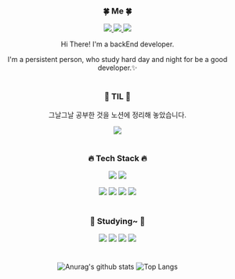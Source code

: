 <!--![soft](https://capsule-render.vercel.app/api?type=soft&color=auto&text=Hi!%20I'm%20Jeongsu&fontSize=40&animation=twinkling)-->
<div align="center">
<h3>🍀 Me 🍀</h3>
 
<p><a href="https://github.com/pparkjs">
  <img src="https://img.shields.io/badge/GitHub-181717?style=flat-square&logo=GitHub&logoColor=white&link=https://github.com/pparkjs"/>
</a>
<a href="https://www.notion.so/a2e4eb1d2b2641b1b6d29c5d0ea58e8d?pvs=4">
  <img src="https://img.shields.io/badge/Notion-46BD7B?style=flat-square&logo=Notion&logoColor=white&link=https://www.notion.so/35cde545b8e04ce68e419cce5b546238?pvs=4"/>
</a>
<!-- <a href="https://www.instagram.com/jj__ssu/">
  <img src="https://img.shields.io/badge/Instagram-E4405F?style=flat-square&logo=Instagram&logoColor=white&link=https://www.instagram.com/jj__ssu/"/>
</a> -->
 <img src="https://img.shields.io/badge/IntelliJ IDEA-181717?style=flat-square&logo=IntelliJ IDEA&logoColor=white&link=https://github.com/pparkjs"/>
  </p>
<p>Hi There! I'm a backEnd developer.</p>
<p>I'm a persistent person, who study hard day and night for be a good developer.✨</p>
 
 #
 
<h3>🔖 TIL 🔖</h3>
<p>그날그날 공부한 것을 노션에 정리해 놓았습니다.</p>
<a href="https://silicon-vegetable-8cc.notion.site/TIL-53c1ca01f9a340efb59fc0b356dc0780?pvs=4">
  <img src="https://img.shields.io/badge/Notion-46BD7B?style=flat-square&logo=Notion&logoColor=white&link=https://silicon-vegetable-8cc.notion.site/TIL-53c1ca01f9a340efb59fc0b356dc0780?pvs=4"/>
</a>

 #
 <h3>🔥 Tech Stack 🔥</h3>
<!--  <p><img src="https://img.shields.io/badge/HTML5-E34F26?style=flat-square&logo=HTML5&logoColor=white"/> -->
<!--  <img src="https://img.shields.io/badge/CSS3-1572B6?style=flat-square&logo=CSS3&logoColor=white"/> -->
<!--  <img src="https://img.shields.io/badge/javascript-F7DF1E?style=flat-square&logo=javascript&logoColor=white"/> -->
<!--  <img src="https://img.shields.io/badge/jquery-0769AD?style=flat-square&logo=jquery&logoColor=white"/> -->
 <img src="https://img.shields.io/badge/Spring-6DB33F?style=flat-square&logo=Spring&logoColor=white"/>
 <img src="https://img.shields.io/badge/java-007396?style=flat-square&logo=Java&logoColor=white">
<!--  <img src="https://img.shields.io/badge/JSP-FFDC3C?style=flat-square&logo=JSP&logoColor=white">  -->
<!-- <img src="https://img.shields.io/badge/Docker-007396?style=flat-square&logo=Docker&logoColor=white"> -->
</p>
 <p>

  <img src="https://img.shields.io/badge/OracleDB-F80000?style=flat-square&logo=Oracle&logoColor=white">
  <img src="https://img.shields.io/badge/MySQL-007396?style=flat-square&logo=MySQL&logoColor=white">
  <img src="https://img.shields.io/badge/Git-F05032?style=flat-square&logo=Git&logoColor=white">
  <img src="https://img.shields.io/badge/GitHub-181717?style=flat-square&logo=GitHub&logoColor=white">
 </p>
 
 #
 <h3>📖 Studying~ 📖</h3>
 <img src="https://img.shields.io/badge/JPA-6DB33F?style=flat-square&logo=JPA&logoColor=white">
 <img src="https://img.shields.io/badge/React-007396?style=flat-square&logo=React&logoColor=white">
 <img src="https://img.shields.io/badge/Typescript-1572B6?style=flat-square&logo=Typescript&logoColor=white">
 <img src="https://img.shields.io/badge/Docker-007396?style=flat-square&logo=Docker&logoColor=white">
</p>

 
 #
![Anurag's github stats](https://github-readme-stats.vercel.app/api?username=pparkjs&show_icons=true&theme=tokyonight)
![Top Langs](https://github-readme-stats.vercel.app/api/top-langs/?username=pparkjs&layout=compact&theme=tokyonight)
<!--### Hi there 👋-->
<!--
**pparkjs/pparkjs** is a ✨ _special_ ✨ repository because its `README.md` (this file) appears on your GitHub profile.

Here are some ideas to get you started:

- 🔭 I’m currently working on ...
- 🌱 I’m currently learning ...
- 👯 I’m looking to collaborate on ...
- 🤔 I’m looking for help with ...
- 💬 Ask me about ...
- 📫 How to reach me: ...
- 😄 Pronouns: ...
- ⚡ Fun fact: ...
-->
